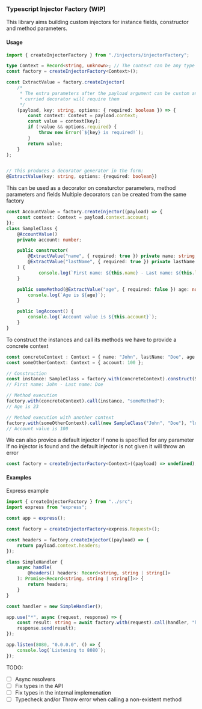 ### Typescript Injector Factory (WIP)

This library aims building custom injectors for instance fields,
constructor and method parameters.

#### Usage

```typescript
import { createInjectorFactory } from "./injectors/injectorFactory";

type Context = Record<string, unknown>; // The context can be any type
const factory = createInjectorFactory<Context>();

const ExtractValue = factory.createInjector(
	/*
	 * The extra parameters after the payload argument can be custom and the resulting
	 * curried decorator will require them
	 */
	(payload, key: string, options: { required: boolean }) => {
		const context: Context = payload.context;
		const value = context[key];
		if (!value && options.required) {
			throw new Error(`${key} is required!`);
		}
		return value;
	}
);


// This produces a decorator generator in the form:
@ExtractValue(key: string, options: {required: boolean})
```

This can be used as a decorator on consturctor parameters,
method parameters and fields
Multiple decorators can be created from the same factory

```typescript
const AccountValue = factory.createInjector((payload) => {
	const context: Context = payload.context.account;
});
class SampleClass {
	@AccountValue()
	private account: number;

	public constructor(
		@ExtractValue("name", { required: true }) private name: string,
		@ExtractValue("lastName", { required: true }) private lastName: string
	) {
			console.log(`First name: ${this.name} - Last name: ${this.lastName}`):
	}

	public someMethod(@ExtractValue("age", { required: false }) age: number) {
		console.log(`Age is ${age}`);
	}

	public logAccount() {
		console.log(`Account value is ${this.account}`);
	}
}
```

To construct the instances and call its methods we have to provide a concrete context

```typescript
const concreteContext : Context = { name: "John", lastName: "Doe", age: 23, ... };
const someOtherContext: Context = { account: 100 };

// Construction
const instance: SampleClass = factory.with(concreteContext).construct(SampleClass);
// First name: John - Last name: Doe

// Method execution
factory.with(concreteContext).call(instance, "someMethod");
// Age is 23

// Method execution with another context
factory.with(someOtherContext).call(new SampleClass("John", "Doe"), "logAcount");
// Account value is 100
```

We can also provice a default injector if none is specified for any parameter
If no injector is found and the default injector is not given it will throw an error

```typescript
const factory = createInjectorFactory<Context>((payload) => undefined);
```

#### Examples

Express example

```typescript
import { createInjectorFactory } from "../src";
import express from "express";

const app = express();

const factory = createInjectorFactory<express.Request>();

const headers = factory.createInjector((payload) => {
	return payload.context.headers;
});

class SimpleHandler {
	async handle(
		@headers() headers: Record<string, string | string[]>
	): Promise<Record<string, string | string[]>> {
		return headers;
	}
}

const handler = new SimpleHandler();

app.use("*", async (request, response) => {
	const result: string = await factory.with(request).call(handler, "handle");
	response.send(result);
});

app.listen(8080, "0.0.0.0", () => {
	console.log(`Listening to 8080`);
});
```

TODO:

-   [ ] Async resolvers
-   [ ] Fix types in the API
-   [ ] Fix types in the internal implemenation
-   [ ] Typecheck and/or Throw error when calling a non-existent method
